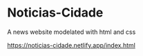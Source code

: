 # Noticias-Cidade
A news website modelated with html and css

https://noticias-cidade.netlify.app/index.html


